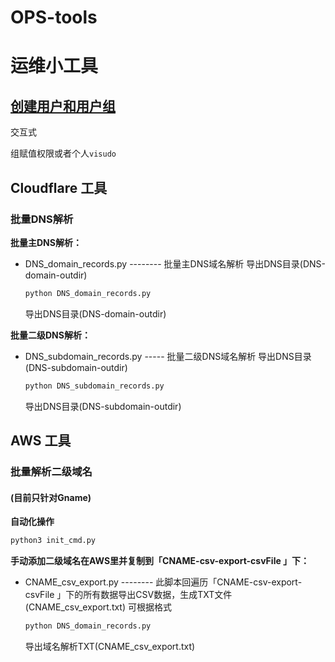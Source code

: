 # OPS-tools
# 运维小工具

## [创建用户和用户组](https://github.com/0rz33/opts-tools/blob/main/interactive_acl_multiple_users.sh)

交互式

组赋值权限或者个人<code>visudo</code>

## Cloudflare  工具  

### 批量DNS解析

**批量主DNS解析：**
- DNS_domain_records.py  --------  批量主DNS域名解析  导出DNS目录(DNS-domain-outdir) 
    ``` bash
    python DNS_domain_records.py  
    ```
    导出DNS目录(DNS-domain-outdir)

**批量二级DNS解析：**
- DNS_subdomain_records.py  -----  批量二级DNS域名解析  导出DNS目录(DNS-subdomain-outdir)
    ``` bash
    python DNS_subdomain_records.py
    ```
    导出DNS目录(DNS-subdomain-outdir)

## AWS 工具

### 批量解析二级域名

#### (目前只针对Gname)

**自动化操作**

``` bash
python3 init_cmd.py
```

**手动添加二级域名在AWS里并复制到「CNAME-csv-export-csvFile 」下：**
- CNAME_csv_export.py  --------  此脚本回遍历「CNAME-csv-export-csvFile 」下的所有数据导出CSV数据，生成TXT文件(CNAME_csv_export.txt) 可根据格式

    ``` bash
    python DNS_domain_records.py  
    ```
    导出域名解析TXT(CNAME_csv_export.txt)  
